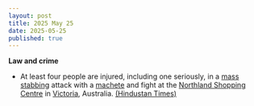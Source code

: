 ```yaml
---
layout: post
title: 2025 May 25
date: 2025-05-25
published: true
---
```



**Law and crime**

* At least four people are injured, including one seriously, in a [mass stabbing](https://en.wikipedia.org/wiki/Mass_stabbing "Mass stabbing") attack with a [machete](https://en.wikipedia.org/wiki/Machete "Machete") and fight at the [Northland Shopping Centre](https://en.wikipedia.org/wiki/Northland_Shopping_Centre "Northland Shopping Centre") in [Victoria](https://en.wikipedia.org/wiki/Victoria_%28state%29 "Victoria (state)"), Australia. [(Hindustan Times)](https://www.hindustantimes.com/world-news/man-seen-charging-with-large-blade-at-melbourne-australia-mall-panicked-shoppers-flee-northland-shopping-mall-stabbing-101748152344392.html)
